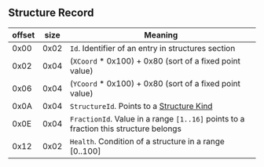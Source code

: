 ## Structure Record

 offset | size | Meaning
--------|------|--------
0x00 | 0x02 | `Id`. Identifier of an entry in structures section
0x02 | 0x04 | (`XCoord` * 0x100) + 0x80 (sort of a fixed point value)
0x06 | 0x04 | (`YCoord` * 0x100) + 0x80 (sort of a fixed point value)
0x0A | 0x04 | `StructureId`. Points to a [Structure Kind](../../Enumerations/ALM/StructureKind.md)
0x0E | 0x04 | `FractionId`. Value in a range `[1..16]` points to a fraction this structure belongs
0x12 | 0x02 | `Health`. Condition of a structure in a range [0..100]
